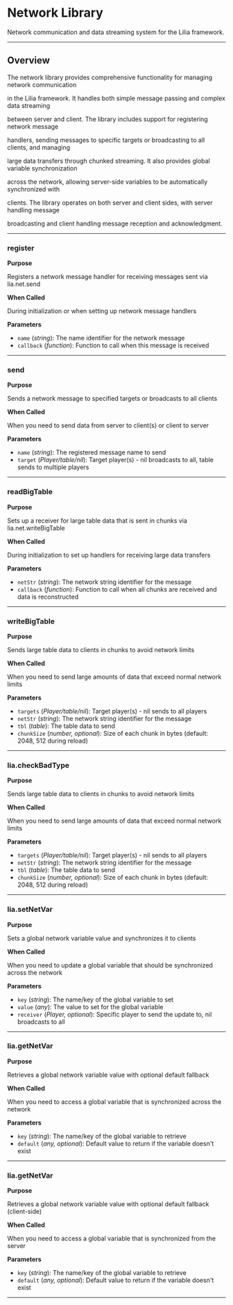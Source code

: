 # Network Library

Network communication and data streaming system for the Lilia framework.

---

## Overview

The network library provides comprehensive functionality for managing network communication

in the Lilia framework. It handles both simple message passing and complex data streaming

between server and client. The library includes support for registering network message

handlers, sending messages to specific targets or broadcasting to all clients, and managing

large data transfers through chunked streaming. It also provides global variable synchronization

across the network, allowing server-side variables to be automatically synchronized with

clients. The library operates on both server and client sides, with server handling message

broadcasting and client handling message reception and acknowledgment.

---

### register

**Purpose**

Registers a network message handler for receiving messages sent via lia.net.send

**When Called**

During initialization or when setting up network message handlers

**Parameters**

* `name` (*string*): The name identifier for the network message
* `callback` (*function*): Function to call when this message is received

---

### send

**Purpose**

Sends a network message to specified targets or broadcasts to all clients

**When Called**

When you need to send data from server to client(s) or client to server

**Parameters**

* `name` (*string*): The registered message name to send
* `target` (*Player/table/nil*): Target player(s) - nil broadcasts to all, table sends to multiple players

---

### readBigTable

**Purpose**

Sets up a receiver for large table data that is sent in chunks via lia.net.writeBigTable

**When Called**

During initialization to set up handlers for receiving large data transfers

**Parameters**

* `netStr` (*string*): The network string identifier for the message
* `callback` (*function*): Function to call when all chunks are received and data is reconstructed

---

### writeBigTable

**Purpose**

Sends large table data to clients in chunks to avoid network limits

**When Called**

When you need to send large amounts of data that exceed normal network limits

**Parameters**

* `targets` (*Player/table/nil*): Target player(s) - nil sends to all players
* `netStr` (*string*): The network string identifier for the message
* `tbl` (*table*): The table data to send
* `chunkSize` (*number, optional*): Size of each chunk in bytes (default: 2048, 512 during reload)

---

### lia.checkBadType

**Purpose**

Sends large table data to clients in chunks to avoid network limits

**When Called**

When you need to send large amounts of data that exceed normal network limits

**Parameters**

* `targets` (*Player/table/nil*): Target player(s) - nil sends to all players
* `netStr` (*string*): The network string identifier for the message
* `tbl` (*table*): The table data to send
* `chunkSize` (*number, optional*): Size of each chunk in bytes (default: 2048, 512 during reload)

---

### lia.setNetVar

**Purpose**

Sets a global network variable value and synchronizes it to clients

**When Called**

When you need to update a global variable that should be synchronized across the network

**Parameters**

* `key` (*string*): The name/key of the global variable to set
* `value` (*any*): The value to set for the global variable
* `receiver` (*Player, optional*): Specific player to send the update to, nil broadcasts to all

---

### lia.getNetVar

**Purpose**

Retrieves a global network variable value with optional default fallback

**When Called**

When you need to access a global variable that is synchronized across the network

**Parameters**

* `key` (*string*): The name/key of the global variable to retrieve
* `default` (*any, optional*): Default value to return if the variable doesn't exist

---

### lia.getNetVar

**Purpose**

Retrieves a global network variable value with optional default fallback (client-side)

**When Called**

When you need to access a global variable that is synchronized from the server

**Parameters**

* `key` (*string*): The name/key of the global variable to retrieve
* `default` (*any, optional*): Default value to return if the variable doesn't exist

---

